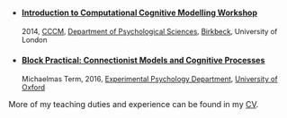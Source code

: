 <ul class="cv">
 
<li class="cv">
 <h4 style= "text-decoration:underline"><a href="//sites.google.com/site/introcompcog/">Introduction to Computational Cognitive Modelling Workshop</a></h4>
 <p style="font-size: 0.9em">2014,  <a href ="//cccm.bbk.ac.uk/">CCCM</a>, <a href="//www.bbk.ac.uk/psychology/">Department of Psychological Sciences</a>, <a href="//bbk.ac.uk/">Birkbeck</a>, University of London</p></li>

<!--<li class="cv">
 <h4 style= "text-decoration:underline"><a href="/doc/BM.pdf">Short Introduction to Boltzmann Machines</a></h4>
 <p style="font-size: 0.9em">2014, <a href ="//cccm.bbk.ac.uk/">CCCM</a> Seminar, <a href="//www.bbk.ac.uk/psychology/">Department of Psychological Sciences</a>, <a href="//bbk.ac.uk/">Birkbeck</a>, University of London</p></li>-->

<li class="cv">
 <h4 style= "text-decoration:underline"><a href="/connectionism/">Block Practical: Connectionist Models and Cognitive Processes</a></h4>
 <p style="font-size: 0.9em">Michaelmas Term, 2016, <a href="//psy.ox.ac.uk/">Experimental Psychology Department</a>, <a href="//ox.ac.uk/">University of Oxford</a></p></li>

</ul>
More of my teaching duties and experience can be found in my <a href="/cv/cv_olivia_guest.pdf">CV</a>.

